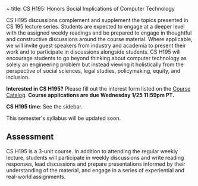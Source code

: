 ~ title: CS H195: Honors Social Implications of Computer Technology

CS H195 discussions complement and supplement the topics presented in CS 195 lecture series. Students are expected to engage at a deeper level with the assigned weekly readings and be prepared to engage in thoughtful and constructive discussions around the course material. Where applicable, we will invite guest speakers from industry and academia to present their work and to participate in discussions alongside students. CS H195 will encourage students to go beyond thinking about computer technology as solely an engineering problem but instead viewing it holistically from the perspective of social sciences, legal studies, policymaking, equity, and inclusion. 

<!--**Course Application**: <a href="https://forms.gle/Kwd6Khkw1zejbJQ58" target="_blank">Application Form</a> due <b>Wednesday 09/07, 11:59pm PT</b>-->
<!--**Drop-in session of H195**: Wednesday 09/07, 5-6pm, Soda 380. Drop by to see what it's like!-->

**Interested in CS H195?** Please fill out the interest form listed on the [Course Catalog](https://classes.berkeley.edu/content/2023-spring-compsci-h195-001-lec-001). **Course applications are due Wednesday 1/25 11:59pm PT.**

**CS H195 time**: See the sidebar.

This semester's syllabus will be updated soon.

<!--
Please find this semester's syllabus in the following [Google doc](https://docs.google.com/document/d/153nARenWjztDxAp_43cWXcWf210nib0j8LVJBpZXOD0/edit?usp=sharing).
-->

Assessment
---------------
CS H195 is a 3-unit course. In addition to attending the regular weekly lecture, students will participate in weekly discussions and write reading responses, lead discussions and prepare presentations informed by their understanding of the material, and engage in a series of experiential and real-world assignments.
